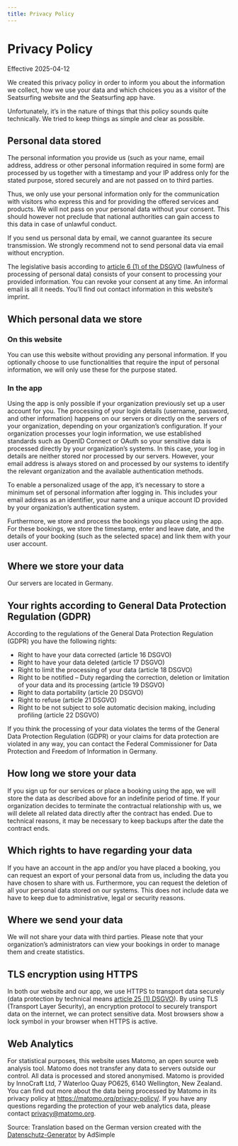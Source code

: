 ```yaml
---
title: Privacy Policy
---
```


# Privacy Policy

Effective 2025-04-12

We created this privacy policy in order to inform you about the information we collect, how we use your data and which choices you as a visitor of the Seatsurfing website and the Seatsurfing app have.

Unfortunately, it’s in the nature of things that this policy sounds quite technically. We tried to keep things as simple and clear as possible.

## Personal data stored
The personal information you provide us (such as your name, email address, address or other personal information required in some form) are processed by us together with a timestamp and your IP address only for the stated purpose, stored securely and are not passed on to third parties.

Thus, we only use your personal information only for the communication with visitors who express this and for providing the offered services and products. We will not pass on your personal data without your consent. This should however not preclude that national authorities can gain access to this data in case of unlawful conduct.

If you send us personal data by email, we cannot guarantee its secure transmission. We strongly recommend not to send personal data via email without encryption.

The legislative basis according to [article 6 (1) of the DSGVO](https://eur-lex.europa.eu/legal-content/DE/TXT/HTML/?uri=CELEX:32016R0679&from=DE&tid=311177212) (lawfulness of processing of personal data) consists of your consent to processing your provided information. You can revoke your consent at any time. An informal email is all it needs. You’ll find out contact information in this website’s imprint.

## Which personal data we store
### On this website
You can use this website without providing any personal information. If you optionally choose to use functionalities that require the input of personal information, we will only use these for the purpose stated.

### In the app
Using the app is only possible if your organization previously set up a user account for you. The processing of your login details (username, password, and other information) happens on our servers or directly on the servers of your organization, depending on your organization’s configuration. If your organization processes your login information, we use established standards such as OpenID Connect or OAuth so your sensitive data is processed directly by your organization’s systems. In this case, your log in details are neither stored nor processed by our servers. However, your email address is always stored on and processed by our systems to identify the relevant organization and the available authentication methods.

To enable a personalized usage of the app, it’s necessary to store a minimum set of personal information after logging in. This includes your email address as an identifier, your name and a unique account ID provided by your organization’s authentication system.

Furthermore, we store and process the bookings you place using the app. For these bookings, we store the timestamp, enter and leave date, and the details of your booking (such as the selected space) and link them with your user account.

## Where we store your data
Our servers are located in Germany.

## Your rights according to General Data Protection Regulation (GDPR)
According to the regulations of the General Data Protection Regulation (GDPR) you have the following rights:

* Right to have your data corrected (article 16 DSGVO)
* Right to have your data deleted (article 17 DSGVO)
* Right to limit the processing of your data (article 18 DSGVO)
* Right to be notified – Duty regarding the correction, deletion or limitation of your data and its processing (article 19 DSGVO)
* Right to data portability (article 20 DSGVO)
* Right to refuse (article 21 DSGVO)
* Right to be not subject to sole automatic decision making, including profiling (article 22 DSGVO)

If you think the processing of your data violates the terms of the General Data Protection Regulation (GDPR) or your claims for data protection are violated in any way, you can contact the Federal Commissioner for Data Protection and Freedom of Information in Germany.

## How long we store your data
If you sign up for our services or place a booking using the app, we will store the data as described above for an indefinite period of time. If your organization decides to terminate the contractual relationship with us, we will delete all related data directly after the contract has ended. Due to technical reasons, it may be necessary to keep backups after the date the contract ends.

## Which rights to have regarding your data
If you have an account in the app and/or you have placed a booking, you can request an export of your personal data from us, including the data you have chosen to share with us. Furthermore, you can request the deletion of all your personal data stored on our systems. This does not include data we have to keep due to administrative, legal or security reasons.

## Where we send your data
We will not share your data with third parties. Please note that your organization’s administrators can view your bookings in order to manage them and create statistics.

## TLS encryption using HTTPS
In both our website and our app, we use HTTPS to transport data securely (data protection by technical means [article 25 (1) DSGVO](https://eur-lex.europa.eu/legal-content/DE/TXT/HTML/?uri=CELEX:32016R0679&from=DE&tid=311177212)). By using TLS (Transport Layer Security), an encryption protocol to securely transport data on the internet, we can protect sensitive data. Most browsers show a lock symbol in your browser when HTTPS is active.

## Web Analytics
For statistical purposes, this website uses Matomo, an open source web analysis tool. Matomo does not transfer any data to servers outside our control. All data is processed and stored anonymised. Matomo is provided by InnoCraft Ltd, 7 Waterloo Quay PO625, 6140 Wellington, New Zealand. You can find out more about the data being processed by Matomo in its privacy policy at https://matomo.org/privacy-policy/. If you have any questions regarding the protection of your web analytics data, please contact privacy@matomo.org.

Source: Translation based on the German version created with the [Datenschutz-Generator](https://www.adsimple.de/datenschutz-generator/) by AdSimple